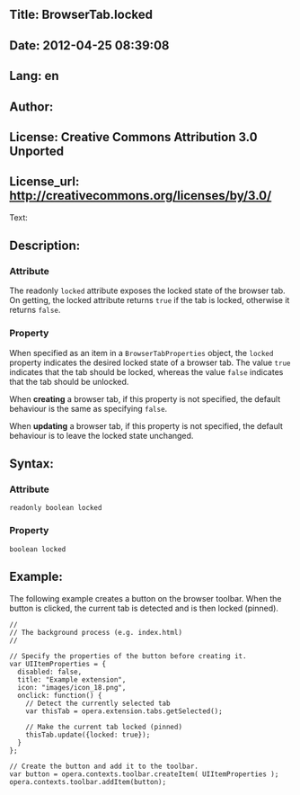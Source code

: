 Title: BrowserTab.locked
----
Date: 2012-04-25 08:39:08
----
Lang: en
----
Author: 
----
License: Creative Commons Attribution 3.0 Unported
----
License_url: http://creativecommons.org/licenses/by/3.0/
----
Text:

<h2>Description:</h2>

<h3>Attribute</h3>

<p>The readonly <code>locked</code> attribute exposes the locked state of the browser tab. On getting, the locked attribute returns <code>true</code> if the tab is locked, otherwise it returns <code>false</code>.</p>

<h3>Property</h3>

<p>When specified as an item in a <code>BrowserTabProperties</code> object, the <code>locked</code> property indicates the desired locked state of a browser tab. The value <code>true</code> indicates that the tab should be locked, whereas the value <code>false</code> indicates that the tab should be unlocked.</p>

<p>When <b>creating</b> a browser tab, if this property is not specified, the default behaviour is the same as specifying <code>false</code>.</p>

<p>When <b>updating</b> a browser tab, if this property is not specified, the default behaviour is to leave the locked state unchanged.</p>

<h2>Syntax:</h2>

<h3>Attribute</h3>

<p><code>readonly boolean locked</code></p>

<h3>Property</h3>

<p><code>boolean locked</code></p>

<h2>Example:</h2>

<p>The following example creates a button on the browser toolbar. When the button is clicked, the current tab is detected and is then locked (pinned).</p>

<pre><code>//
// The background process (e.g. index.html) 
//

// Specify the properties of the button before creating it.
var UIItemProperties = {
  disabled: false,
  title: &quot;Example extension&quot;,
  icon: &quot;images/icon_18.png&quot;,
  onclick: function() {
    // Detect the currently selected tab
    var thisTab = opera.extension.tabs.getSelected();
    
    // Make the current tab locked (pinned)
    thisTab.update({locked: true});
  }
};

// Create the button and add it to the toolbar.
var button = opera.contexts.toolbar.createItem( UIItemProperties );  
opera.contexts.toolbar.addItem(button);</code></pre>


